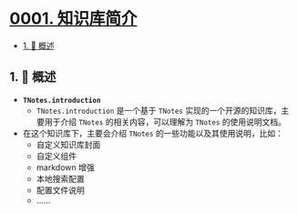 # [0001. 知识库简介](https://github.com/Tdahuyou/TNotes.introduction/tree/main/notes/0001.%20%E7%9F%A5%E8%AF%86%E5%BA%93%E7%AE%80%E4%BB%8B)

<!-- region:toc -->

- [1. 📝 概述](#1--概述)

<!-- endregion:toc -->

## 1. 📝 概述

- **`TNotes.introduction`**
  - `TNotes.introduction` 是一个基于 `TNotes` 实现的一个开源的知识库，主要用于介绍 `TNotes` 的相关内容，可以理解为 `TNotes` 的使用说明文档。
- 在这个知识库下，主要会介绍 `TNotes` 的一些功能以及其使用说明，比如：
  - 自定义知识库封面
  - 自定义组件
  - markdown 增强
  - 本地搜索配置
  - 配置文件说明
  - ……
